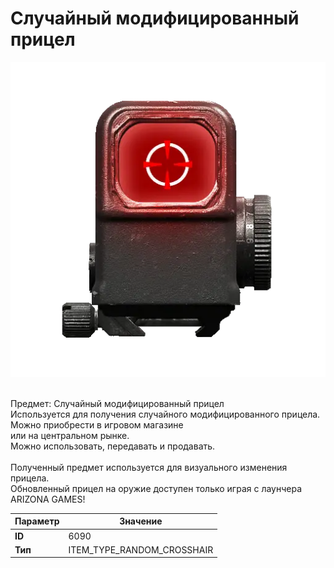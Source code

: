 # Случайный модифицированный прицел

![Item Image](../img/6090.webp?raw=true)

<br>Предмет: Случайный модифицированный прицел<br>Используется для получения случайного модифицированного прицела.<br>Можно приобрести в игровом магазине<br>или на центральном рынке.<br>Можно использовать, передавать и продавать.<br><br>Полученный предмет используется для визуального изменения прицела.<br>Обновленный прицел на оружие доступен только играя с лаунчера ARIZONA GAMES!


| Параметр | Значение |
|----------|----------|
| **ID** | 6090 |
| **Тип** | ITEM_TYPE_RANDOM_CROSSHAIR |


